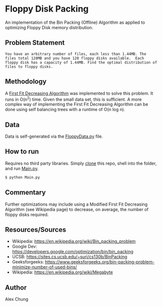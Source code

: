 # Floppy Disk Packing
  
An implementation of the Bin Packing (Offline) Algorithm as applied to optimizing Floppy Disk memory distribution.

## Problem Statement

`You have an arbitrary number of files, each less than 1.44MB. The files total 128MB and you have 120 floppy disks available.  Each floppy disk has a capacity of 1.44MB. Find the optimal distribution of files to floppy disks.`

## Methodology
A [First Fit Decreasing Algorithm](Algos.py) was implemented to solve this problem.  It runs in O(n<sup>2</sup>) time.  Given the small data set, this is sufficient.  A more complex way of implementing the First Fit Decreasing Algorithm can be done using self balancing trees with a runtime of O(n log n).

## Data
  
Data is self-generated via the [FloppyData.py](FloppyData.py) file. 

## How to run

Requires no third party libraries.
Simply [clone](https://github.com/atc2146/floppy-disk-packing.git) this repo, shell into the folder, and run [Main.py](Main.py).

```sh
$ python Main.py
```

## Commentary
Further optimizations may include using a Modified First Fit Decreasing Algorithm (see Wikipedia page) to decrease, on average, the number of floppy disks required.  

## Resources/Sources

 * Wikipedia: https://en.wikipedia.org/wiki/Bin_packing_problem
 * Google Dev: https://developers.google.com/optimization/bin/bin_packing
 * UCSB: https://sites.cs.ucsb.edu/~suri/cs130b/BinPacking
 * Geeksforgeeks: https://www.geeksforgeeks.org/bin-packing-problem-minimize-number-of-used-bins/
 * Wikipedia: https://en.wikipedia.org/wiki/Megabyte

## Author
Alex Chung
